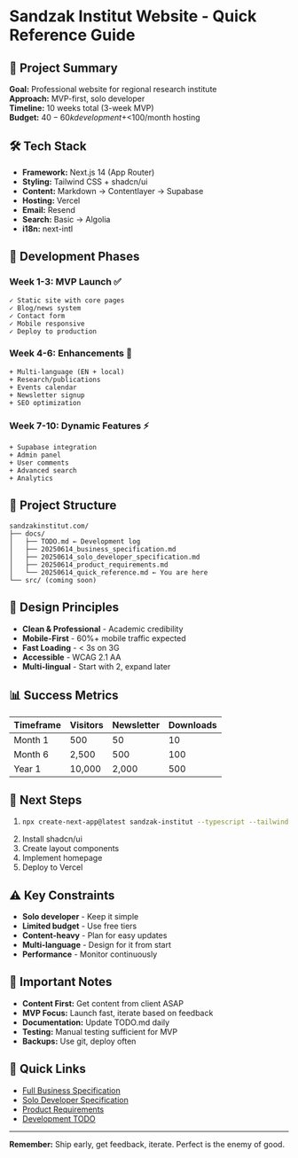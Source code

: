 # Sandzak Institut Website - Quick Reference Guide

## 🎯 Project Summary
**Goal:** Professional website for regional research institute  
**Approach:** MVP-first, solo developer  
**Timeline:** 10 weeks total (3-week MVP)  
**Budget:** $40-60k development + <$100/month hosting

## 🛠 Tech Stack
- **Framework:** Next.js 14 (App Router)
- **Styling:** Tailwind CSS + shadcn/ui
- **Content:** Markdown → Contentlayer → Supabase
- **Hosting:** Vercel
- **Email:** Resend
- **Search:** Basic → Algolia
- **i18n:** next-intl

## 📅 Development Phases

### Week 1-3: MVP Launch ✅
```
✓ Static site with core pages
✓ Blog/news system  
✓ Contact form
✓ Mobile responsive
✓ Deploy to production
```

### Week 4-6: Enhancements 🚀
```
+ Multi-language (EN + local)
+ Research/publications
+ Events calendar
+ Newsletter signup
+ SEO optimization
```

### Week 7-10: Dynamic Features ⚡
```
+ Supabase integration
+ Admin panel
+ User comments
+ Advanced search
+ Analytics
```

## 📁 Project Structure
```
sandzakinstitut.com/
├── docs/
│   ├── TODO.md ← Development log
│   ├── 20250614_business_specification.md
│   ├── 20250614_solo_developer_specification.md
│   ├── 20250614_product_requirements.md
│   └── 20250614_quick_reference.md ← You are here
└── src/ (coming soon)
```

## 🎨 Design Principles
- **Clean & Professional** - Academic credibility
- **Mobile-First** - 60%+ mobile traffic expected
- **Fast Loading** - < 3s on 3G
- **Accessible** - WCAG 2.1 AA
- **Multi-lingual** - Start with 2, expand later

## 📊 Success Metrics
| Timeframe | Visitors | Newsletter | Downloads |
|-----------|----------|------------|-----------|
| Month 1   | 500      | 50         | 10        |
| Month 6   | 2,500    | 500        | 100       |
| Year 1    | 10,000   | 2,000      | 500       |

## 🚀 Next Steps
1. ```bash
   npx create-next-app@latest sandzak-institut --typescript --tailwind --app
   ```
2. Install shadcn/ui
3. Create layout components
4. Implement homepage
5. Deploy to Vercel

## ⚠️ Key Constraints
- **Solo developer** - Keep it simple
- **Limited budget** - Use free tiers
- **Content-heavy** - Plan for easy updates
- **Multi-language** - Design for it from start
- **Performance** - Monitor continuously

## 📝 Important Notes
- **Content First:** Get content from client ASAP
- **MVP Focus:** Launch fast, iterate based on feedback
- **Documentation:** Update TODO.md daily
- **Testing:** Manual testing sufficient for MVP
- **Backups:** Use git, deploy often

## 🔗 Quick Links
- [Full Business Specification](./20250614_business_specification.md)
- [Solo Developer Specification](./20250614_solo_developer_specification.md)
- [Product Requirements](./20250614_product_requirements.md)
- [Development TODO](./TODO.md)

---

**Remember:** Ship early, get feedback, iterate. Perfect is the enemy of good.